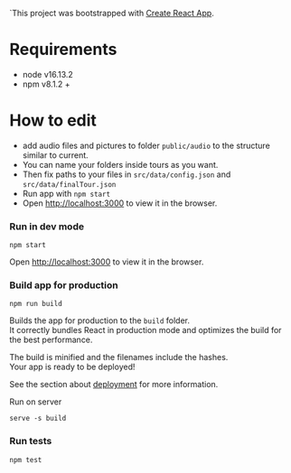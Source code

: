 `This project was bootstrapped with [Create React App](https://github.com/facebook/create-react-app).

# Requirements
- node v16.13.2
- npm v8.1.2 +

# How to edit

- add audio files and pictures to folder `public/audio` to the structure similar to current.
- You can name your folders inside tours as you want.
- Then fix paths to your files in `src/data/config.json` and `src/data/finalTour.json`
- Run app with `npm start`
- Open [http://localhost:3000](http://localhost:3000) to view it in the browser.

### Run in dev mode
```shell
npm start
```
Open [http://localhost:3000](http://localhost:3000) to view it in the browser.

### Build app for production
```shell
npm run build
```
Builds the app for production to the `build` folder.\
It correctly bundles React in production mode and optimizes the build for the best performance.

The build is minified and the filenames include the hashes.\
Your app is ready to be deployed!

See the section about [deployment](https://facebook.github.io/create-react-app/docs/deployment) for more information.

Run on server
```shell
serve -s build
```

### Run tests
```shell
npm test
```